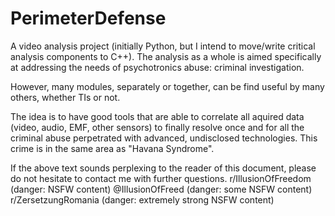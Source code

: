 # PerimeterDefense


A video analysis project (initially Python, but I intend to move/write critical analysis components to C++).
The analysis as a whole is aimed specifically at addressing the needs of psychotronics abuse: criminal investigation.

However, many modules, separately or together, can be find useful by many others, whether TIs or not.

The idea is to have good tools that are able to correlate all aquired data (video, audio, EMF, other sensors) to finally
resolve once and for all the criminal abuse perpetrated with advanced, undisclosed technologies. This crime is in the same
area as "Havana Syndrome".

If the above text sounds perplexing to the reader of this document, please do not hesitate to contact me with further questions.
r/IllusionOfFreedom (danger: NSFW content)
@IllusionOfFreed (danger: some NSFW content)
r/ZersetzungRomania (danger: extremely strong NSFW content)
